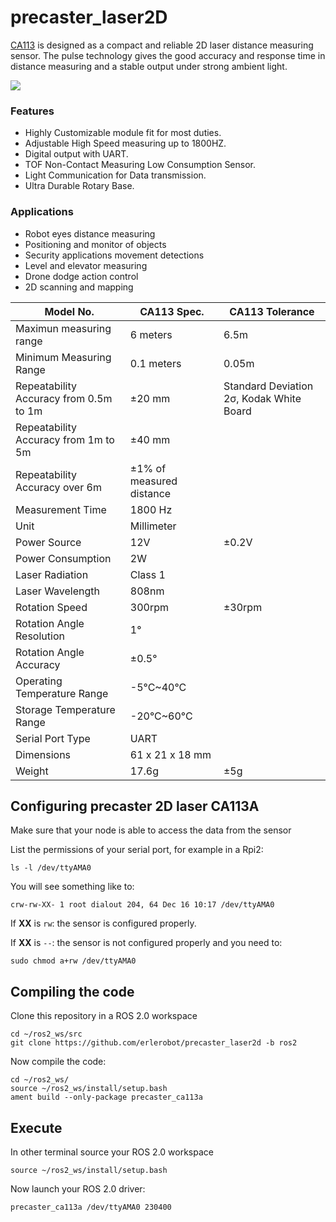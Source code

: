 # precaster_laser2D

[CA113](https://www.precaster.com.tw/predustrial/ca113/) is designed as a compact and reliable 2D laser distance measuring sensor. The pulse technology gives the good accuracy and response time in distance measuring and a stable output under strong ambient light.

![](https://www.precaster.com.tw/predustrial/wp-content/uploads/2016/08/CA113_img4.png)

### Features

 - Highly Customizable module fit for most duties.
 - Adjustable High Speed measuring up to 1800HZ.
 - Digital output with UART.
 - TOF Non-Contact Measuring Low Consumption Sensor.
 - Light Communication for Data transmission.
 - Ultra Durable Rotary Base.

### Applications

 - Robot eyes distance measuring
 - Positioning and monitor of objects
 - Security applications movement detections
 - Level and elevator measuring
 - Drone dodge action control
 - 2D scanning and mapping

| Model No. | CA113 Spec. | CA113 Tolerance|
| --- | --- | --- |
| Maximun measuring range| 6 meters | 6.5m |
| Minimum Measuring Range|  0.1 meters | 0.05m|
|  Repeatability Accuracy from 0.5m to 1m |  ±20 mm|  Standard Deviation 2σ, Kodak White Board|
| Repeatability Accuracy from 1m to 5m | ±40 mm|
| Repeatability Accuracy over 6m	 | ±1% of measured distance | |
| Measurement Time | 1800 Hz| |
| Unit		| Millimeter| |
| Power Source		| 12V|  ±0.2V|
| Power Consumption		| 2W | |
| Laser Radiation		| Class 1| |
| Laser Wavelength		| 808nm| |
| Rotation Speed		| 300rpm| ±30rpm|
| Rotation Angle Resolution		| 1°| |
| Rotation Angle Accuracy		| ±0.5° | |
| Operating Temperature Range		| -5°C~40°C| |
| Storage Temperature Range		| -20°C~60°C| |
| Serial Port Type		| UART| | |
| Dimensions		| 61 x 21 x 18 mm| |
| Weight		| 17.6g| ±5g | |

## Configuring precaster 2D laser CA113A

Make sure that your node is able to access the data from the sensor

List the permissions of your serial port, for example in a Rpi2:

```
ls -l /dev/ttyAMA0
```

You will see something like to:

```
crw-rw-XX- 1 root dialout 204, 64 Dec 16 10:17 /dev/ttyAMA0
```

If **XX** is `rw`: the sensor is configured properly.

If **XX** is `--`: the sensor is not configured properly and you need to:

```
sudo chmod a+rw /dev/ttyAMA0
```

## Compiling the code

Clone this repository in a ROS 2.0 workspace

```
cd ~/ros2_ws/src
git clone https://github.com/erlerobot/precaster_laser2d -b ros2
```
Now compile the code:

```
cd ~/ros2_ws/
source ~/ros2_ws/install/setup.bash
ament build --only-package precaster_ca113a
```

## Execute

In other terminal source your ROS 2.0 workspace

```
source ~/ros2_ws/install/setup.bash
```
Now launch your ROS 2.0 driver:
```
precaster_ca113a /dev/ttyAMA0 230400
```
